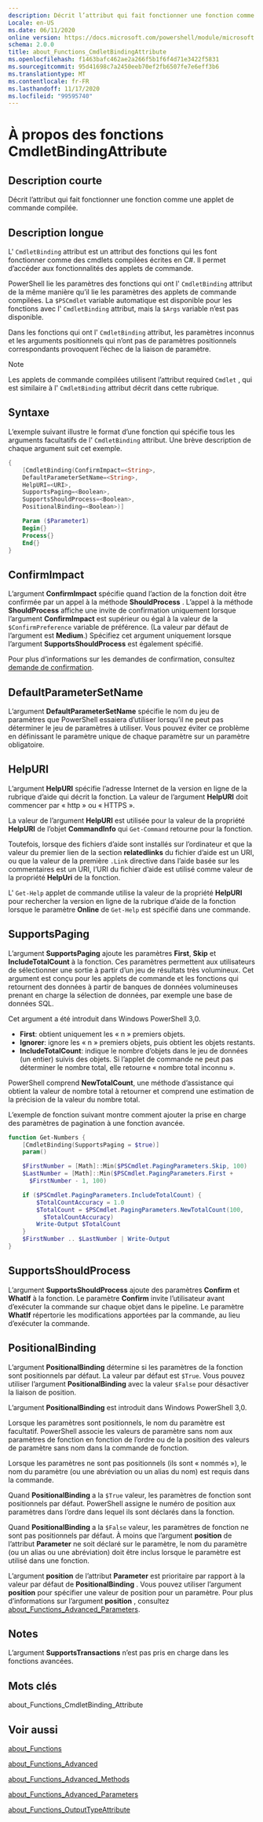 ```yaml
---
description: Décrit l’attribut qui fait fonctionner une fonction comme une applet de commande compilée.
Locale: en-US
ms.date: 06/11/2020
online version: https://docs.microsoft.com/powershell/module/microsoft.powershell.core/about/about_functions_cmdletbindingattribute?view=powershell-7.2&WT.mc_id=ps-gethelp
schema: 2.0.0
title: about_Functions_CmdletBindingAttribute
ms.openlocfilehash: f1463bafc462ae2a266f5b1f6f4d71e3422f5831
ms.sourcegitcommit: 95d41698c7a2450eeb70ef2fb6507fe7e6eff3b6
ms.translationtype: MT
ms.contentlocale: fr-FR
ms.lasthandoff: 11/17/2020
ms.locfileid: "99595740"
---
```

# <a name="about-functions-cmdletbindingattribute"></a>À propos des fonctions CmdletBindingAttribute

## <a name="short-description"></a>Description courte
Décrit l’attribut qui fait fonctionner une fonction comme une applet de commande compilée.

## <a name="long-description"></a>Description longue

L' `CmdletBinding` attribut est un attribut des fonctions qui les font fonctionner comme des cmdlets compilées écrites en C#. Il permet d’accéder aux fonctionnalités des applets de commande.

PowerShell lie les paramètres des fonctions qui ont l' `CmdletBinding` attribut de la même manière qu’il lie les paramètres des applets de commande compilées. La `$PSCmdlet` variable automatique est disponible pour les fonctions avec l' `CmdletBinding` attribut, mais la `$Args` variable n’est pas disponible.

Dans les fonctions qui ont l' `CmdletBinding` attribut, les paramètres inconnus et les arguments positionnels qui n’ont pas de paramètres positionnels correspondants provoquent l’échec de la liaison de paramètre.

> [!NOTE]
> Les applets de commande compilées utilisent l’attribut required `Cmdlet` , qui est similaire à l' `CmdletBinding` attribut décrit dans cette rubrique.

## <a name="syntax"></a>Syntaxe

L’exemple suivant illustre le format d’une fonction qui spécifie tous les arguments facultatifs de l' `CmdletBinding` attribut. Une brève description de chaque argument suit cet exemple.

```powershell
{
    [CmdletBinding(ConfirmImpact=<String>,
    DefaultParameterSetName=<String>,
    HelpURI=<URI>,
    SupportsPaging=<Boolean>,
    SupportsShouldProcess=<Boolean>,
    PositionalBinding=<Boolean>)]

    Param ($Parameter1)
    Begin{}
    Process{}
    End{}
}
```

## <a name="confirmimpact"></a>ConfirmImpact

L’argument **ConfirmImpact** spécifie quand l’action de la fonction doit être confirmée par un appel à la méthode **ShouldProcess** . L’appel à la méthode **ShouldProcess** affiche une invite de confirmation uniquement lorsque l’argument **ConfirmImpact** est supérieur ou égal à la valeur de la `$ConfirmPreference` variable de préférence. (La valeur par défaut de l’argument est **Medium**.) Spécifiez cet argument uniquement lorsque l’argument **SupportsShouldProcess** est également spécifié.

Pour plus d’informations sur les demandes de confirmation, consultez [demande de confirmation](/powershell/scripting/developer/cmdlet/requesting-confirmation).

## <a name="defaultparametersetname"></a>DefaultParameterSetName

L’argument **DefaultParameterSetName** spécifie le nom du jeu de paramètres que PowerShell essaiera d’utiliser lorsqu’il ne peut pas déterminer le jeu de paramètres à utiliser. Vous pouvez éviter ce problème en définissant le paramètre unique de chaque paramètre sur un paramètre obligatoire.

## <a name="helpuri"></a>HelpURI

L’argument **HelpURI** spécifie l’adresse Internet de la version en ligne de la rubrique d’aide qui décrit la fonction. La valeur de l’argument **HelpURI** doit commencer par « http » ou « HTTPS ».

La valeur de l’argument **HelpURI** est utilisée pour la valeur de la propriété **HelpURI** de l’objet **CommandInfo** qui `Get-Command` retourne pour la fonction.

Toutefois, lorsque des fichiers d’aide sont installés sur l’ordinateur et que la valeur du premier lien de la section **relatedlinks** du fichier d’aide est un URI, ou que la valeur de la première `.Link` directive dans l’aide basée sur les commentaires est un URI, l’URI du fichier d’aide est utilisé comme valeur de la propriété **HelpUri** de la fonction.

L' `Get-Help` applet de commande utilise la valeur de la propriété **HelpURI** pour rechercher la version en ligne de la rubrique d’aide de la fonction lorsque le paramètre **Online** de `Get-Help` est spécifié dans une commande.

## <a name="supportspaging"></a>SupportsPaging

L’argument **SupportsPaging** ajoute les paramètres **First**, **Skip** et **IncludeTotalCount** à la fonction. Ces paramètres permettent aux utilisateurs de sélectionner une sortie à partir d’un jeu de résultats très volumineux. Cet argument est conçu pour les applets de commande et les fonctions qui retournent des données à partir de banques de données volumineuses prenant en charge la sélection de données, par exemple une base de données SQL.

Cet argument a été introduit dans Windows PowerShell 3,0.

- **First**: obtient uniquement les « n » premiers objets.
- **Ignorer**: ignore les « n » premiers objets, puis obtient les objets restants.
- **IncludeTotalCount**: indique le nombre d’objets dans le jeu de données (un entier) suivis des objets. Si l’applet de commande ne peut pas déterminer le nombre total, elle retourne « nombre total inconnu ».

PowerShell comprend **NewTotalCount**, une méthode d’assistance qui obtient la valeur de nombre total à retourner et comprend une estimation de la précision de la valeur du nombre total.

L’exemple de fonction suivant montre comment ajouter la prise en charge des paramètres de pagination à une fonction avancée.

```powershell
function Get-Numbers {
    [CmdletBinding(SupportsPaging = $true)]
    param()

    $FirstNumber = [Math]::Min($PSCmdlet.PagingParameters.Skip, 100)
    $LastNumber = [Math]::Min($PSCmdlet.PagingParameters.First +
      $FirstNumber - 1, 100)

    if ($PSCmdlet.PagingParameters.IncludeTotalCount) {
        $TotalCountAccuracy = 1.0
        $TotalCount = $PSCmdlet.PagingParameters.NewTotalCount(100,
          $TotalCountAccuracy)
        Write-Output $TotalCount
    }
    $FirstNumber .. $LastNumber | Write-Output
}
```

## <a name="supportsshouldprocess"></a>SupportsShouldProcess

L’argument **SupportsShouldProcess** ajoute des paramètres **Confirm** et **WhatIf** à la fonction. Le paramètre **Confirm** invite l’utilisateur avant d’exécuter la commande sur chaque objet dans le pipeline. Le paramètre **WhatIf** répertorie les modifications apportées par la commande, au lieu d’exécuter la commande.

## <a name="positionalbinding"></a>PositionalBinding

L’argument **PositionalBinding** détermine si les paramètres de la fonction sont positionnels par défaut. La valeur par défaut est `$True`. Vous pouvez utiliser l’argument **PositionalBinding** avec la valeur `$False` pour désactiver la liaison de position.

L’argument **PositionalBinding** est introduit dans Windows PowerShell 3,0.

Lorsque les paramètres sont positionnels, le nom du paramètre est facultatif.
PowerShell associe les valeurs de paramètre sans nom aux paramètres de fonction en fonction de l’ordre ou de la position des valeurs de paramètre sans nom dans la commande de fonction.

Lorsque les paramètres ne sont pas positionnels (ils sont « nommés »), le nom du paramètre (ou une abréviation ou un alias du nom) est requis dans la commande.

Quand **PositionalBinding** a la `$True` valeur, les paramètres de fonction sont positionnels par défaut. PowerShell assigne le numéro de position aux paramètres dans l’ordre dans lequel ils sont déclarés dans la fonction.

Quand **PositionalBinding** a la `$False` valeur, les paramètres de fonction ne sont pas positionnels par défaut. À moins que l’argument **position** de l’attribut **Parameter** ne soit déclaré sur le paramètre, le nom du paramètre (ou un alias ou une abréviation) doit être inclus lorsque le paramètre est utilisé dans une fonction.

L’argument **position** de l’attribut **Parameter** est prioritaire par rapport à la valeur par défaut de **PositionalBinding** . Vous pouvez utiliser l’argument **position** pour spécifier une valeur de position pour un paramètre. Pour plus d’informations sur l’argument **position** , consultez [about_Functions_Advanced_Parameters](about_Functions_Advanced_Parameters.md).

## <a name="notes"></a>Notes

L’argument **SupportsTransactions** n’est pas pris en charge dans les fonctions avancées.

## <a name="keywords"></a>Mots clés

about_Functions_CmdletBinding_Attribute

## <a name="see-also"></a>Voir aussi

[about_Functions](about_Functions.md)

[about_Functions_Advanced](about_Functions_Advanced.md)

[about_Functions_Advanced_Methods](about_Functions_Advanced_Methods.md)

[about_Functions_Advanced_Parameters](about_Functions_Advanced_Parameters.md)

[about_Functions_OutputTypeAttribute](about_Functions_OutputTypeAttribute.md)
